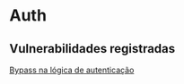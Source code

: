 # Auth

## Vulnerabilidades registradas

[Bypass na lógica de autenticação](/Bypass_na_lógica_de_autenticação_do_usuário.md)

